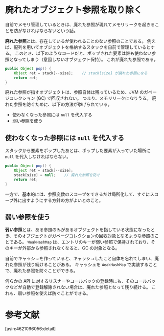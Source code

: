 # 廃れたオブジェクト参照を取り除く

自前でメモリ管理しているときは、廃れた参照が現れてメモリリークを起きることを防がなければならないという話。

**廃れた参照**とは、存在しているが使われることのない参照のことである。
例えば、配列を用いてオブジェクトを格納するスタックを自前で管理しているとする。
このとき、以下のようなコードだと、ポップされた要素は誰も使わない参照となってしまう（意図しないオブジェクト保持）。
これが廃れた参照である。

```java
public Object pop() {
    Object ret = stack[--size];    // stack[size] が廃れた参照になる
	return ret;
}
```

廃れた参照が指すオブジェクトは、参照自体は残っているため、JVM のガベージコレクション (GC) で回収されない。
つまり、メモリリークになりうる。
廃れた参照を防ぐために、以下の方法が挙げられている。

* 使わなくなった参照には `null` を代入する
* 弱い参照を使う

## 使わなくなった参照には `null` を代入する

スタックから要素をポップしたあとは、ポップした要素が入っていた場所に `null` を代入しなければならない。

```java
public Object pop() {
    Object ret = stack[--size];
	stack[size] = null;    // 廃れた参照を防ぐ
	return ret;
}
```

一方で、基本的には、参照変数のスコープをできるだけ局所化して、すぐにスコープ外に出すようにする方針の方がよいとのこと。

## 弱い参照を使う

**弱い参照**とは、ある参照のみがあるオブジェクトを指している状態になったとき、そのオブジェクトがガベージコレクションの回収対象となるような参照のことである。
`WeakHashMap` は、エントリのキーが弱い参照で保持されており、そのキーが外部から参照されなくなると、GC の対象となる。

自前でキャッシュを作っていると、キャッシュしたこと自体を忘れてしまい、廃れた参照が残り続けることがある。
キャッシュを `WeakHashMap` で実装することで、廃れた参照を防ぐことができる。

何らかの API に対するリスナーやコールバックの登録時にも、そのコールバックなどが自動で登録解除されない場合は、廃れた参照となって残り続ける。
これも、弱い参照を使えば防ぐことができる。


# 参考文献

[asin:4621066056:detail]
